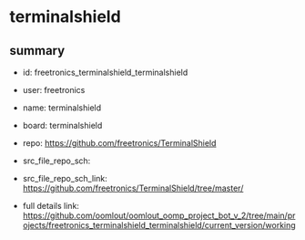# terminalshield
 
## summary 
* id: freetronics_terminalshield_terminalshield
* user: freetronics
* name: terminalshield
* board: terminalshield
* repo: https://github.com/freetronics/TerminalShield



* src_file_repo_sch: 
* src_file_repo_sch_link: https://github.com/freetronics/TerminalShield/tree/master/
* full details link: https://github.com/oomlout/oomlout_oomp_project_bot_v_2/tree/main/projects/freetronics_terminalshield_terminalshield/current_version/working  







